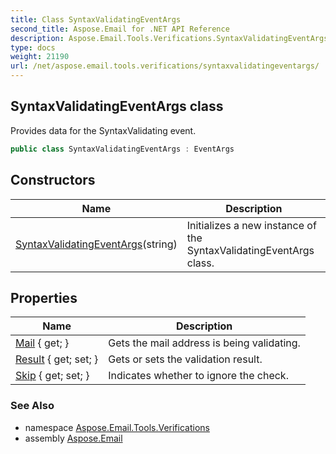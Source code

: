 ```yaml
---
title: Class SyntaxValidatingEventArgs
second_title: Aspose.Email for .NET API Reference
description: Aspose.Email.Tools.Verifications.SyntaxValidatingEventArgs class. Provides data for the SyntaxValidating event
type: docs
weight: 21190
url: /net/aspose.email.tools.verifications/syntaxvalidatingeventargs/
---
```

## SyntaxValidatingEventArgs class

Provides data for the SyntaxValidating event.

```csharp
public class SyntaxValidatingEventArgs : EventArgs
```

## Constructors

| Name | Description |
| --- | --- |
| [SyntaxValidatingEventArgs](syntaxvalidatingeventargs/)(string) | Initializes a new instance of the SyntaxValidatingEventArgs class. |

## Properties

| Name | Description |
| --- | --- |
| [Mail](../../aspose.email.tools.verifications/syntaxvalidatingeventargs/mail/) { get; } | Gets the mail address is being validating. |
| [Result](../../aspose.email.tools.verifications/syntaxvalidatingeventargs/result/) { get; set; } | Gets or sets the validation result. |
| [Skip](../../aspose.email.tools.verifications/syntaxvalidatingeventargs/skip/) { get; set; } | Indicates whether to ignore the check. |

### See Also

* namespace [Aspose.Email.Tools.Verifications](../../aspose.email.tools.verifications/)
* assembly [Aspose.Email](../../)


